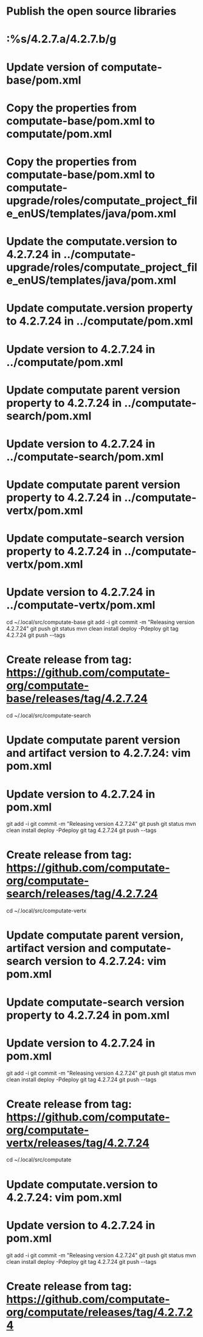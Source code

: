 # Publish the open source libraries

# :%s/4.2.7.a/4.2.7.b/g

# Update version of computate-base/pom.xml
# Copy the properties from computate-base/pom.xml to computate/pom.xml
# Copy the properties from computate-base/pom.xml to computate-upgrade/roles/computate_project_file_enUS/templates/java/pom.xml
# Update the computate.version to 4.2.7.24 in ../computate-upgrade/roles/computate_project_file_enUS/templates/java/pom.xml
# Update computate.version property to 4.2.7.24 in ../computate/pom.xml
# Update version to 4.2.7.24 in ../computate/pom.xml
# Update computate parent version property to 4.2.7.24 in ../computate-search/pom.xml
# Update version to 4.2.7.24 in ../computate-search/pom.xml
# Update computate parent version property to 4.2.7.24 in ../computate-vertx/pom.xml
# Update computate-search version property to 4.2.7.24 in ../computate-vertx/pom.xml
# Update version to 4.2.7.24 in ../computate-vertx/pom.xml

cd ~/.local/src/computate-base
git add -i
git commit -m "Releasing version 4.2.7.24"
git push
git status
mvn clean install deploy -Pdeploy
git tag 4.2.7.24
git push --tags
# Create release from tag: https://github.com/computate-org/computate-base/releases/tag/4.2.7.24

cd ~/.local/src/computate-search
# Update computate parent version and artifact version to 4.2.7.24: vim pom.xml
# Update version to 4.2.7.24 in pom.xml
git add -i
git commit -m "Releasing version 4.2.7.24"
git push
git status
mvn clean install deploy -Pdeploy
git tag 4.2.7.24
git push --tags
# Create release from tag: https://github.com/computate-org/computate-search/releases/tag/4.2.7.24

cd ~/.local/src/computate-vertx
# Update computate parent version, artifact version and computate-search version to 4.2.7.24: vim pom.xml
# Update computate-search version property to 4.2.7.24 in pom.xml
# Update version to 4.2.7.24 in pom.xml
git add -i
git commit -m "Releasing version 4.2.7.24"
git push
git status
mvn clean install deploy -Pdeploy
git tag 4.2.7.24
git push --tags
# Create release from tag: https://github.com/computate-org/computate-vertx/releases/tag/4.2.7.24

cd ~/.local/src/computate
# Update computate.version to 4.2.7.24: vim pom.xml
# Update version to 4.2.7.24 in pom.xml
git add -i
git commit -m "Releasing version 4.2.7.24"
git push
git status
mvn clean install deploy -Pdeploy
git tag 4.2.7.24
git push --tags
# Create release from tag: https://github.com/computate-org/computate/releases/tag/4.2.7.24

